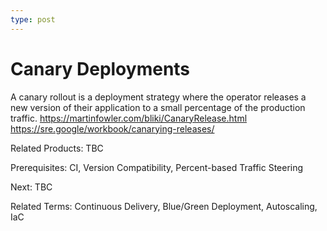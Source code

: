 ```yaml
---
type: post
---
```

# Canary Deployments

A canary rollout is a deployment strategy where the operator releases a new version of their application to a small percentage of the production traffic. 
https://martinfowler.com/bliki/CanaryRelease.html 
https://sre.google/workbook/canarying-releases/ 

Related Products: TBC

Prerequisites: CI, Version Compatibility, Percent-based Traffic Steering

Next: TBC

Related Terms: Continuous Delivery, Blue/Green Deployment, Autoscaling, IaC
